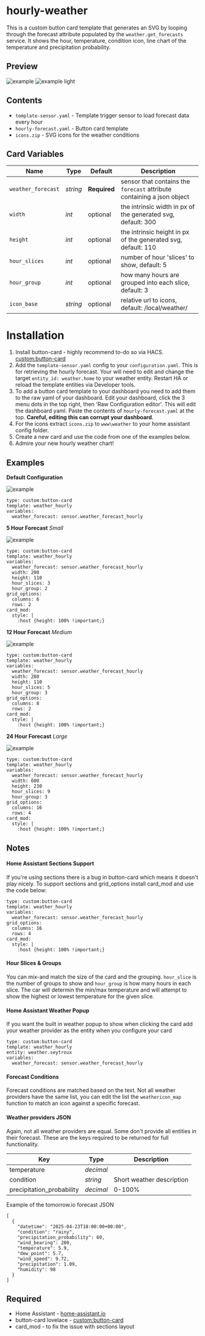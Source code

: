 # hourly-weather
This is a custom button card template that generates an SVG by looping through the forecast attribute populated by the `weather.get_forecasts` service. It shows the hour, temperature, condition icon, line chart of the temperature and precipitation probability.

## Preview
![example](example.png)
![example light](example-light.png)

## Contents
- `template-sensor.yaml` - Template trigger sensor to load forecast data every hour
- `hourly-forecast.yaml` - Button card template
- `icons.zip` - SVG icons for the weather conditions

## Card Variables

| Name | Type | Default | Description |
| --- | --- | --- | --- |
| `weather_forecast` | *string* | **Required** | sensor that contains the `forecast` attribute containing a json object |
| `width` | *int*| optional | the intrinsic width in px of the generated svg, default: 300 |
| `height` | *int* | optional | the intrinsic height in px of the generated svg, default: 110 |
| `hour_slices` | *int* | optional | number of hour 'slices' to show, default: 5 |
| `hour_group` | *int* | optional | how many hours are grouped into each slice, default: 3 |
| `icon_base` | *string* | optional | relative url to icons, default: /local/weather/ |

# Installation
1. Install button-card - highly recommend to-do so via HACS. [custom:button-card](https://github.com/custom-cards/button-card)
2. Add the `template-sensor.yaml` config to your `configuration.yaml`. This is for retrieving the hourly forecast. Your will need to edit and change the target `entity_id: weather.home` to your weather entity.  Restart HA or reload the template entities via Developer tools. 
3.  To add a button card template to your dashboard you need to add them to the raw yaml of your dashboard. Edit your dashboard, click the 3 menu dots in the top right, then 'Raw Configuration editor'. This will edit the dashboard yaml. Paste the contents of `hourly-forecast.yaml` at the top. **Careful, editing this can corrupt your dashboard**. 
4. For the icons extract `icons.zip` to `www\weather` to your home assistant config folder. 
5. Create a new card and use the code from one of the examples below.
6. Admire your new hourly weather chart!

## Examples
**Default Configuration**

![example](example-default.png)

```
type: custom:button-card
template: weather_hourly
variables:
  weather_forecast: sensor.weather_forecast_hourly
```

**5 Hour Forecast** *Small*

![example](example-5hr.png)

```
type: custom:button-card
template: weather_hourly
variables:
  weather_forecast: sensor.weather_forecast_hourly
  width: 200
  height: 110
  hour_slices: 3
  hour_group: 2
grid_options:
  columns: 6
  rows: 2  
card_mod:
  style: |
    :host {height: 100% !important;}
```

**12 Hour Forecast** *Medium*

![example](example-12hr.png)

```
type: custom:button-card
template: weather_hourly
variables:
  weather_forecast: sensor.weather_forecast_hourly
  width: 280
  height: 110
  hour_slices: 5
  hour_group: 3
grid_options:
  columns: 8
  rows: 2  
card_mod:
  style: |
    :host {height: 100% !important;}
```

**24 Hour Forecast** *Large*

![example](example-24hr.png)

```
type: custom:button-card
template: weather_hourly
variables:
  weather_forecast: sensor.weather_forecast_hourly
  width: 600
  height: 230
  hour_slices: 9
  hour_group: 3
grid_options:
  columns: 16
  rows: 4
card_mod:
  style: |
    :host {height: 100% !important;}
```

## Notes
#### Home Assistant Sections Support
If you're using sections there is a bug in button-card which means it doesn't play nicely. To support sections and grid_options install card_mod and use the code below: 

```
type: custom:button-card
template: weather_hourly
variables:
  weather_forecast: sensor.weather_forecast_hourly
grid_options:
  columns: 16
  rows: 4
card_mod:
  style: |
    :host {height: 100% !important;}
```

#### Hour Slices & Groups
You can mix-and match the size of the card and the grouping. `hour_slice` is the number of groups to show and `hour_group` is how many hours in each slice. The car will determin the min/max temperature and will attempt to show the highest or lowest temperature for the given slice.

#### Home Assistant Weather Popup
If you want the built in weather popup to show when clicking the card add your weather provider as the entity when you configure your card
```
type: custom:button-card
template: weather_hourly
entity: weather.seytroux
variables:
  weather_forecast: sensor.weather_forecast_hourly
```

#### Forecast Conditions
Forecast conditions are matched based on the text. Not all weather providers have the same list, you can edit the list the `weathericon_map` function to match an icon against a specific forecast. 

#### Weather providers JSON
Again, not all weather providers are equal. Some don't provide all entities in their forecast. These are the keys required to be returned for full functionality.

| Key | Type | Description |
| --- | --- | --- | 
| temperature | *decimal* |
| condition | *string* | Short weather description |
| precipitation_probability | *decimal* | 0-100% |

Example of the tomorrow.io forecast JSON  
```
[
  {
    "datetime": "2025-04-23T18:00:00+00:00",
    "condition": "rainy",
    "precipitation_probability": 60,
    "wind_bearing": 200,
    "temperature": 5.9,
    "dew_point": 5.7,
    "wind_speed": 9.72,
    "precipitation": 1.09,
    "humidity": 98
  }
]
```

## Required
- Home Assistant - [home-assistant.io](https://www.home-assistant.io/) 
- button-card lovelace - [custom:button-card](https://github.com/custom-cards/button-card)
- card_mod - to fix the issue with sections layout
